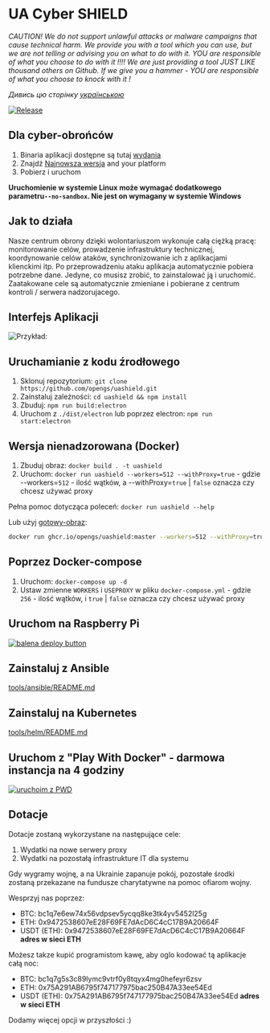 # UA Cyber SHIELD

*CAUTION! We do not support unlawful attacks or malware campaigns that cause technical harm. We provide you with a tool which you can use, but we are not telling or advising you on what to do with it. YOU are responsible of what you choose to do with it !!!! We are just providing a tool JUST LIKE thousand others on Github. If we give you a hammer - YOU are responsible of what you choose to knock with it !*

*Дивись цю сторінку [українською](README.md)*

[![Release](https://img.shields.io/badge/Release-latest-blue)](https://github.com/opengs/uashield/releases/latest)

## Dla cyber-obrońców

1. Binaria aplikacji dostępne są tutaj [wydania](https://github.com/opengs/uashield/releases)
2. Znajdź [Najnowsza wersja](https://github.com/opengs/uashield/releases/latest) and your platform
3. Pobierz i uruchom

**Uruchomienie w systemie Linux może wymagać dodatkowego parametru`--no-sandbox`. Nie jest on wymagany w systemie Windows**

## Jak to działa

Nasze centrum obrony dzięki wolontariuszom wykonuje całą ciężką pracę: monitorowanie celów, prowadzenie infrastruktury technicznej, koordynowanie celów ataków, synchronizowanie ich z aplikacjami klienckimi itp.
Po przeprowadzeniu ataku aplikacja automatycznie pobiera potrzebne dane.
Jedyne, co musisz zrobić, to zainstalować ją i uruchomić.
Zaatakowane cele są automatycznie zmieniane i pobierane z centrum kontroli / serwera nadzorujacego.

## Interfejs Aplikacji

![Przykład:](docs/working.png)

## Uruchamianie z kodu źrodłowego

1. Sklonuj repozytorium: `git clone https://github.com/opengs/uashield.git`
2. Zainstaluj zależności: `cd uashield && npm install`
3. Zbuduj: `npm run build:electron`
4. Uruchom z `./dist/electron` lub poprzez electron: `npm run start:electron`

## Wersja nienadzorowana (Docker)

1. Zbuduj obraz: `docker build . -t uashield`
2. Uruchom: `docker run uashield --workers=512 --withProxy=true` - gdzie --workers=`512` - ilość wątków, a --withProxy=`true` | `false` oznacza czy chcesz używać proxy

Pełna pomoc dotycząca poleceń: `docker run uashield --help`

Lub użyj [gotowy-obraz](https://github.com/opengs/uashield/pkgs/container/uashield):

```bash
docker run ghcr.io/opengs/uashield:master --workers=512 --withProxy=true
```

## Poprzez Docker-compose

1. Uruchom: `docker-compose up -d`
2. Ustaw zmienne `WORKERS` i `USEPROXY` w pliku `docker-compose.yml` - gdzie `256` - ilość wątków, i `true` | `false` oznacza czy chcesz używać proxy

## Uruchom na Raspberry Pi

[![balena deploy button](https://www.balena.io/deploy.svg)](https://dashboard.balena-cloud.com/deploy?repoUrl=https://github.com/opengs/uashield)

## Zainstaluj z Ansible

[tools/ansible/README.md](tools/ansible/README.md)

## Zainstaluj na Kubernetes

[tools/helm/README.md](tools/helm/README.md)

## Uruchom z "Play With Docker" - darmowa instancja na 4 godziny

[![uruchoim z PWD](https://raw.githubusercontent.com/play-with-docker/stacks/master/assets/images/button.png)](https://labs.play-with-docker.com/?stack=https://raw.githubusercontent.com/opengs/uashield/master/pwd-docker-compose.yml)

## Dotacje
Dotacje zostaną wykorzystane na następujące cele:
1. Wydatki na nowe serwery proxy
2. Wydatki na pozostałą infrastrukture IT dla systemu

Gdy wygramy wojnę, a na Ukrainie zapanuje pokój, pozostałe środki zostaną przekazane na fundusze charytatywne na pomoc ofiarom wojny.

Wesprzyj nas poprzez:
- BTC: bc1q7e6ew74x56vdpsev5ycqq8ke3tk4yv5452l25g
- ETH: 0x9472538607eE28F69FE7dAcD6C4cC17B9A20664F
- USDT (ETH): 0x9472538607eE28F69FE7dAcD6C4cC17B9A20664F **adres w sieci ETH**

Możesz takze kupić programistom kawę, aby oglo kodować tą aplikacje całą noc:
- BTC: bc1q7g5s3c89lymc9vtrf0y8tqyx4mg0hefeyr6zsv
- ETH: 0x75A291AB6795f747177975bac250B47A33ee54Ed
- USDT (ETH): 0x75A291AB6795f747177975bac250B47A33ee54Ed **adres w sieci ETH**

Dodamy więcej opcji w przyszłości :)
